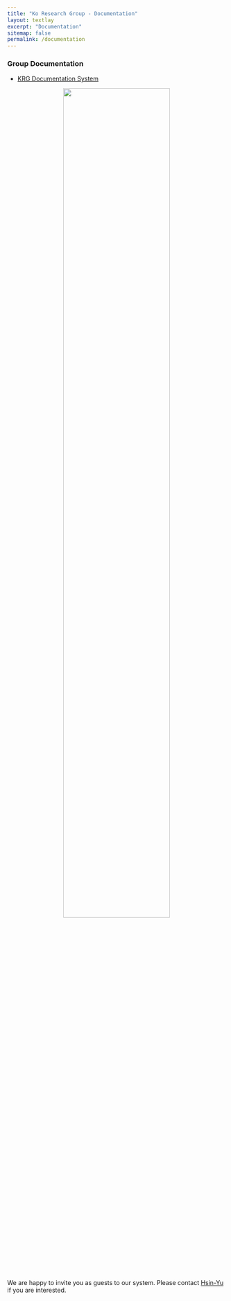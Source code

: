 ```yaml
---
title: "Ko Research Group - Documentation"
layout: textlay
excerpt: "Documentation"
sitemap: false
permalink: /documentation
---
```


### Group Documentation

  - [KRG Documentation System](https://ko_research_group.gitlab.io/documentations/krg-doc/)

  <center>
  <a href="https://ko_research_group.gitlab.io/documentations/krg-doc/">
    <img src="{{ site.url }}{{ site.baseurl }}/images/docpic/krg-wiki.webp" width="70%">
  </a>
  </center>

  We are happy to invite you as guests to our system. Please contact [Hsin-Yu](mailto:hsin-yu.ko@unt.edu) if you are interested.
